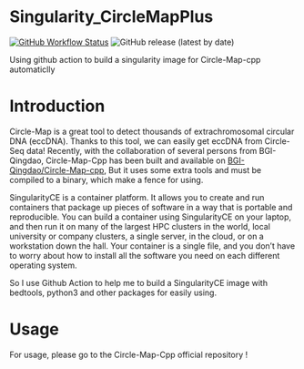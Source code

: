 # Singularity_CircleMapPlus

[![GitHub Workflow Status](https://img.shields.io/github/actions/workflow/status/panxiaoguang/Singularity_CircleMapPlus/build.yml?style=flat-square)](https://github.com/panxiaoguang/Singularity_CircleMapPlus/actions/workflows/build.yml)
![GitHub release (latest by date)](https://img.shields.io/github/v/release/panxiaoguang/Singularity_CircleMapPlus?style=flat-square)

Using github action to build a singularity image for Circle-Map-cpp automaticlly

# Introduction

Circle-Map is a great tool to detect thousands of extrachromosomal circular DNA (eccDNA). Thanks to this tool, we can easily get eccDNA from Circle-Seq data! Recently, with the collaboration of several persons from BGI-Qingdao, Circle-Map-Cpp has been built and available on [BGI-Qingdao/Circle-Map-cpp](https://github.com/BGI-Qingdao/Circle-Map-cpp), But it uses some extra tools and must be compiled to a binary, which make a fence for using.

SingularityCE is a container platform. It allows you to create and run containers that package up pieces of software in a way that is portable and reproducible. You can build a container using SingularityCE on your laptop, and then run it on many of the largest HPC clusters in the world, local university or company clusters, a single server, in the cloud, or on a workstation down the hall. Your container is a single file, and you don’t have to worry about how to install all the software you need on each different operating system.

So I use Github Action to help me to build a SingularityCE image with bedtools, python3 and other packages for easily using.

# Usage

For usage, please go to the Circle-Map-Cpp official repository !
